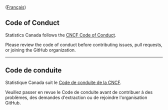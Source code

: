 ([Français](#code-de-conduite))

## Code of Conduct

Statistics Canada follows the [CNCF Code of Conduct](https://github.com/cncf/foundation/blob/main/code-of-conduct.md).

Please review the code of conduct before contributing issues, pull requests, or joining the GitHub organization.

______________________

## Code de conduite

Statistique Canada suit le [Code de conduite de la CNCF](https://github.com/cncf/foundation/blob/main/code-of-conduct-languages/fr.md).

Veuillez passer en revue le Code de conduite avant de contribuer à des problèmes, des demandes d'extraction ou de rejoindre l'organisation GitHub.
